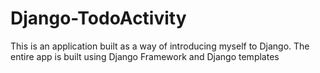 # Django-TodoActivity
This is an application built as a way of introducing myself to Django. The entire app is built using Django Framework and Django templates
